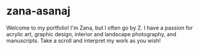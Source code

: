 # zana-asanaj
Welcome to my portfolio! I'm Zana, but I often go by Z. I have a passion for acrylic art, graphic design, interior and landscape photography, and manuscripts. Take a scroll and interpret my work as you wish!
